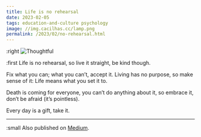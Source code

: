 ```yaml
---
title: Life is no rehearsal
date: 2023-02-05
tags: education-and-culture psychology
image: //img.cacilhas.cc/lamp.png
permalink: /2023/02/no-rehearsal.html
---
```

[image]: {{{image}}}
[Medium]: https://cacilhas.medium.com/live-is-no-rehearsal-affadae66230

:right ![Thoughtful][image]

:first Life is no rehearsal, so live it straight, be kind though.

Fix what you can; what you can’t, accept it. Living has no purpose, so make
sense of it: Life means what you set it to.

Death is coming for everyone, you can’t do anything about it, so embrace it,
don’t be afraid (it’s pointless).

Every day is a gift, take it.

-----

:small Also published on [Medium][].
